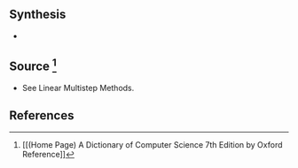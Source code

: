 ## Synthesis
- 
## Source [^1]
- See Linear Multistep Methods.
## References

[^1]: [[(Home Page) A Dictionary of Computer Science 7th Edition by Oxford Reference]]